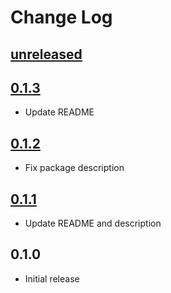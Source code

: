 # Change Log

## [unreleased]

## [0.1.3]
* Update README

## [0.1.2]
* Fix package description

## [0.1.1]
* Update README and description

## 0.1.0
* Initial release

[unreleased]: https://github.com/aaronjensen/updeep/compare/v0.1.3...HEAD
[0.1.3]: https://github.com/aaronjensen/updeep/compare/v0.1.0...v0.1.3
[0.1.2]: https://github.com/aaronjensen/updeep/compare/v0.1.0...v0.1.2
[0.1.1]: https://github.com/aaronjensen/updeep/compare/v0.1.0...v0.1.1
